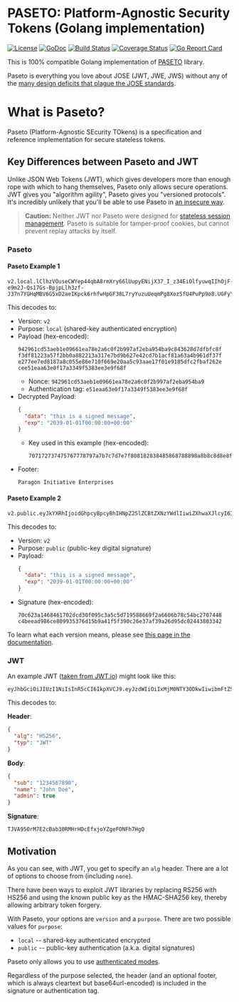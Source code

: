 # PASETO: Platform-Agnostic Security Tokens (Golang implementation)
[![License](http://img.shields.io/:license-mit-blue.svg)](LICENSE)
[![GoDoc](https://godoc.org/github.com/o1egl/paseto?status.svg)](https://godoc.org/github.com/o1egl/paseto)
[![Build Status](http://img.shields.io/travis/o1egl/paseto.svg?style=flat-square)](https://travis-ci.org/o1egl/paseto)
[![Coverage Status](http://img.shields.io/coveralls/o1egl/paseto.svg?style=flat-square)](https://coveralls.io/r/o1egl/paseto)
[![Go Report Card](https://goreportcard.com/badge/github.com/o1egl/paseto)](https://goreportcard.com/report/github.com/o1egl/paseto)

This is 100% compatible Golang implementation of [PASETO](https://github.com/paragonie/paseto) library.

Paseto is everything you love about JOSE (JWT, JWE, JWS) without any of the
[many design deficits that plague the JOSE standards](https://paragonie.com/blog/2017/03/jwt-json-web-tokens-is-bad-standard-that-everyone-should-avoid).

# What is Paseto?

Paseto (Platform-Agnostic SEcurity TOkens) is a specification and reference implementation
for secure stateless tokens.

## Key Differences between Paseto and JWT

Unlike JSON Web Tokens (JWT), which gives developers more than enough rope with which to
hang themselves, Paseto only allows secure operations. JWT gives you "algorithm agility",
Paseto gives you "versioned protocols". It's incredibly unlikely that you'll be able to
use Paseto in [an insecure way](https://auth0.com/blog/critical-vulnerabilities-in-json-web-token-libraries).

> **Caution:** Neither JWT nor Paseto were designed for
> [stateless session management](http://cryto.net/~joepie91/blog/2016/06/13/stop-using-jwt-for-sessions/).
> Paseto is suitable for tamper-proof cookies, but cannot prevent replay attacks
> by itself.

### Paseto

#### Paseto Example 1

```
v2.local.lClhzVOuseCWYep44qbA8rmXry66lUupyENijX37_I_z34EiOlfyuwqIIhOjF-e9m2J-Qs17Gs-BpjpLlh3zf-J37n7YGHqMBV6G5xD2aeIKpck6rhfwHpGF38L7ryYuzuUeqmPg8XozSfU4PuPp9o8.UGFyYWdvbiBJbml0aWF0aXZlIEVudGVycHJpc2Vz
```

This decodes to:

* Version: `v2`
* Purpose: `local` (shared-key authenticated encryption)
* Payload (hex-encoded):
  ```
  942961cd53aeb1e09661ea78e2a6c0f2b997af2eba954ba9c843628d7dfbfc8f
  f3df81223a57f2bb0a882213a317e7bd9b627e42cd7b1acf81a63a4b961df37f
  e277ee7ed8187a8c055e86e710f669e20aa5c93aae17f01e9185dfc2fbaf262e
  cee51eaa63e0f17a3349f5383ee3e9f68f
  ```
  * Nonce: `942961cd53aeb1e09661ea78e2a6c0f2b997af2eba954ba9`
  * Authentication tag: `e51eaa63e0f17a3349f5383ee3e9f68f`
* Decrypted Payload:
  ```json
  {
    "data": "this is a signed message",
    "exp": "2039-01-01T00:00:00+00:00"
  }
  ```
  * Key used in this example (hex-encoded):
    ```
    707172737475767778797a7b7c7d7e7f808182838485868788898a8b8c8d8e8f  
    ``` 
* Footer:
  ```
  Paragon Initiative Enterprises
  ```

#### Paseto Example 2

```
v2.public.eyJkYXRhIjoidGhpcyBpcyBhIHNpZ25lZCBtZXNzYWdlIiwiZXhwaXJlcyI6IjIwMTktMDEtMDFUMDA6MDA6MDArMDA6MDAifcMYjoUaEYXAtzTDwlcOlxdcZWIZp8qZga3jFS8JwdEjEvurZhs6AmTU3bRW5pB9fOQwm43rzmibZXcAkQ4AzQs.UGFyYWdvbiBJbml0aWF0aXZlIEVudGVycHJpc2Vz
```

This decodes to:

* Version: `v2`
* Purpose: `public` (public-key digital signature)
* Payload:
  ```json
  {
    "data": "this is a signed message",
    "exp": "2039-01-01T00:00:00+00:00"
  }
  ```
* Signature (hex-encoded):
  ```
  70c623a1468461702dcd30f095c3a5c5d719588669f2a6606b78c54bc2707448
  c4beead986ce809935376d15b9a41f5f390c26e37af39a26d95dc02443803342
  ```

To learn what each version means, please see [this page in the documentation](https://github.com/paragonie/paseto/tree/master/docs/01-Protocol-Versions).

### JWT

An example JWT ([taken from JWT.io](https://jwt.io)) might look like this:

```
eyJhbGciOiJIUzI1NiIsInR5cCI6IkpXVCJ9.eyJzdWIiOiIxMjM0NTY3ODkwIiwibmFtZSI6IkpvaG4gRG9lIiwiYWRtaW4iOnRydWV9.TJVA95OrM7E2cBab30RMHrHDcEfxjoYZgeFONFh7HgQ 
```

This decodes to:

**Header**:
```json
{
  "alg": "HS256",
  "typ": "JWT"
}
```

**Body**:
```json
{
  "sub": "1234567890",
  "name": "John Doe",
  "admin": true
}
```

**Signature**:  
```
TJVA95OrM7E2cBab30RMHrHDcEfxjoYZgeFONFh7HgQ
```

## Motivation 

As you can see, with JWT, you get to specify an `alg` header. There are a lot of options to
choose from (including `none`).

There have been ways to exploit JWT libraries by replacing RS256 with HS256 and using
the known public key as the HMAC-SHA256 key, thereby allowing arbitrary token forgery. 

With Paseto, your options are `version` and a `purpose`. There are two possible
values for `purpose`:

* `local` -- shared-key authenticated encrypted
* `public` -- public-key authentication (a.k.a. digital signatures)

Paseto only allows you to use [authenticated modes](https://tonyarcieri.com/all-the-crypto-code-youve-ever-written-is-probably-broken).

Regardless of the purpose selected, the header (and an optional footer, which is always
cleartext but base64url-encoded) is included in the signature or authentication tag.
